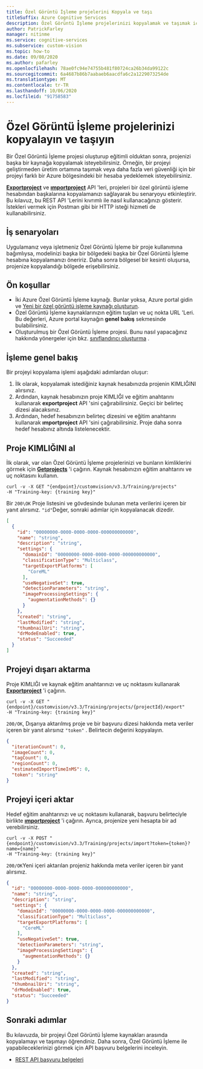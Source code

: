 ```yaml
---
title: Özel Görüntü İşleme projelerini Kopyala ve taşı
titleSuffix: Azure Cognitive Services
description: Özel Görüntü İşleme projelerinizi kopyalamak ve taşımak için ExportProject ve ımportproject API 'Lerini nasıl kullanacağınızı öğrenin.
author: PatrickFarley
manager: nitinme
ms.service: cognitive-services
ms.subservice: custom-vision
ms.topic: how-to
ms.date: 09/08/2020
ms.author: pafarley
ms.openlocfilehash: 78ae0fc94e74755b481f80724ca26b34da99122c
ms.sourcegitcommit: 6a4687b86b7aabaeb6aacdfa6c2a1229073254de
ms.translationtype: MT
ms.contentlocale: tr-TR
ms.lasthandoff: 10/06/2020
ms.locfileid: "91758583"
---
```

# <a name="copy-and-move-your-custom-vision-projects"></a>Özel Görüntü İşleme projelerinizi kopyalayın ve taşıyın

Bir Özel Görüntü İşleme projesi oluşturup eğitimli olduktan sonra, projenizi başka bir kaynağa kopyalamak isteyebilirsiniz. Örneğin, bir projeyi geliştirmeden üretim ortamına taşımak veya daha fazla veri güvenliği için bir projeyi farklı bir Azure bölgesindeki bir hesaba yedeklemek isteyebilirsiniz.

**[Exportproject](https://southcentralus.dev.cognitive.microsoft.com/docs/services/Custom_Vision_Training_3.3/operations/5eb0bcc6548b571998fddeb3)** ve **[ımportproject](https://southcentralus.dev.cognitive.microsoft.com/docs/services/Custom_Vision_Training_3.3/operations/5eb0bcc7548b571998fddee3)** API 'leri, projeleri bir özel görüntü işleme hesabından başkalarına kopyalamanızı sağlayarak bu senaryoyu etkinleştirir. Bu kılavuz, bu REST API 'Lerini kıvrımlı ile nasıl kullanacağınızı gösterir. İstekleri vermek için Postman gibi bir HTTP isteği hizmeti de kullanabilirsiniz.

## <a name="business-scenarios"></a>İş senaryoları

Uygulamanız veya işletmeniz Özel Görüntü İşleme bir proje kullanımına bağımlıysa, modelinizi başka bir bölgedeki başka bir Özel Görüntü İşleme hesabına kopyalamanızı öneririz. Daha sonra bölgesel bir kesinti oluşursa, projenize kopyalandığı bölgede erişebilirsiniz.

##  <a name="prerequisites"></a>Ön koşullar

- İki Azure Özel Görüntü İşleme kaynağı. Bunlar yoksa, Azure portal gidin ve [Yeni bir özel görüntü işleme kaynağı oluşturun](https://portal.azure.com/?microsoft_azure_marketplace_ItemHideKey=microsoft_azure_cognitiveservices_customvision#create/Microsoft.CognitiveServicesCustomVision?azure-portal=true).
- Özel Görüntü İşleme kaynaklarınızın eğitim tuşları ve uç nokta URL 'Leri. Bu değerleri, Azure portal kaynağın **genel bakış** sekmesinde bulabilirsiniz.
- Oluşturulmuş bir Özel Görüntü İşleme projesi. Bunu nasıl yapacağınız hakkında yönergeler için bkz. [sınıflandırıcı oluşturma](https://docs.microsoft.com/azure/cognitive-services/Custom-Vision-Service/getting-started-build-a-classifier) .

## <a name="process-overview"></a>İşleme genel bakış

Bir projeyi kopyalama işlemi aşağıdaki adımlardan oluşur:

1. İlk olarak, kopyalamak istediğiniz kaynak hesabınızda projenin KIMLIĞINI alırsınız.
1. Ardından, kaynak hesabınızın proje KIMLIĞI ve eğitim anahtarını kullanarak **exportproject** API 'sini çağırabilirsiniz. Geçici bir belirteç dizesi alacaksınız.
1. Ardından, hedef hesabınızın belirteç dizesini ve eğitim anahtarını kullanarak **ımportproject** API 'sini çağırabilirsiniz. Proje daha sonra hedef hesabınız altında listelenecektir.

## <a name="get-the-project-id"></a>Proje KIMLIĞINI al

İlk olarak, var olan Özel Görüntü İşleme projelerinizi ve bunların kimliklerini görmek için **[Getprojects](https://southcentralus.dev.cognitive.microsoft.com/docs/services/Custom_Vision_Training_3.3/operations/5eb0bcc6548b571998fddead)** 'i çağırın. Kaynak hesabınızın eğitim anahtarını ve uç noktasını kullanın.

```curl
curl -v -X GET "{endpoint}/customvision/v3.3/Training/projects"
-H "Training-key: {training key}"
```

Bir `200\OK` Proje listesini ve gövdesinde bulunan meta verilerini içeren bir yanıt alırsınız. `"id"`Değer, sonraki adımlar için kopyalanacak dizedir.

```json
[
  {
    "id": "00000000-0000-0000-0000-000000000000",
    "name": "string",
    "description": "string",
    "settings": {
      "domainId": "00000000-0000-0000-0000-000000000000",
      "classificationType": "Multiclass",
      "targetExportPlatforms": [
        "CoreML"
      ],
      "useNegativeSet": true,
      "detectionParameters": "string",
      "imageProcessingSettings": {
        "augmentationMethods": {}
      }
    },
    "created": "string",
    "lastModified": "string",
    "thumbnailUri": "string",
    "drModeEnabled": true,
    "status": "Succeeded"
  }
]
```

## <a name="export-the-project"></a>Projeyi dışarı aktarma

Proje KIMLIĞI ve kaynak eğitim anahtarınızı ve uç noktasını kullanarak **[Exportproject](https://southcentralus.dev.cognitive.microsoft.com/docs/services/Custom_Vision_Training_3.3/operations/5eb0bcc6548b571998fddeb3)** 'i çağırın.

```curl
curl -v -X GET "{endpoint}/customvision/v3.3/Training/projects/{projectId}/export"
-H "Training-key: {training key}"
```

`200/OK`, Dışarıya aktarılmış proje ve bir başvuru dizesi hakkında meta veriler içeren bir yanıt alırsınız `"token"` . Belirtecin değerini kopyalayın.

```json
{
  "iterationCount": 0,
  "imageCount": 0,
  "tagCount": 0,
  "regionCount": 0,
  "estimatedImportTimeInMS": 0,
  "token": "string"
}
```

## <a name="import-the-project"></a>Projeyi içeri aktar

Hedef eğitim anahtarınızı ve uç noktasını kullanarak, başvuru belirteciyle birlikte **[ımportproject](https://southcentralus.dev.cognitive.microsoft.com/docs/services/Custom_Vision_Training_3.3/operations/5eb0bcc7548b571998fddee3)** 'i çağırın. Ayrıca, projenize yeni hesapta bir ad verebilirsiniz.

```curl
curl -v -X POST "{endpoint}/customvision/v3.3/Training/projects/import?token={token}?name={name}"
-H "Training-key: {training key}"
```

`200/OK`Yeni içeri aktarılan projeniz hakkında meta veriler içeren bir yanıt alırsınız.

```json
{
  "id": "00000000-0000-0000-0000-000000000000",
  "name": "string",
  "description": "string",
  "settings": {
    "domainId": "00000000-0000-0000-0000-000000000000",
    "classificationType": "Multiclass",
    "targetExportPlatforms": [
      "CoreML"
    ],
    "useNegativeSet": true,
    "detectionParameters": "string",
    "imageProcessingSettings": {
      "augmentationMethods": {}
    }
  },
  "created": "string",
  "lastModified": "string",
  "thumbnailUri": "string",
  "drModeEnabled": true,
  "status": "Succeeded"
}
```

## <a name="next-steps"></a>Sonraki adımlar

Bu kılavuzda, bir projeyi Özel Görüntü İşleme kaynakları arasında kopyalamayı ve taşımayı öğrendiniz. Daha sonra, Özel Görüntü İşleme ile yapabileceklerinizi görmek için API başvuru belgelerini inceleyin.
* [REST API başvuru belgeleri](https://southcentralus.dev.cognitive.microsoft.com/docs/services/Custom_Vision_Training_3.3/operations/5eb0bcc6548b571998fddeb3)
